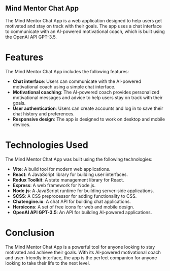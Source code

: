 ## Mind Mentor Chat App
The Mind Mentor Chat App is a web application designed to help users get motivated and stay on track with their goals. The app uses a chat interface to communicate with an AI-powered motivational coach, which is built using the OpenAI API GPT-3.5.

# Features
The Mind Mentor Chat App includes the following features:

- **Chat interface**: Users can communicate with the AI-powered motivational coach using a simple chat interface.
- **Motivational coaching**: The AI-powered coach provides personalized motivational messages and advice to help users stay on track with their goals.
- **User authentication**: Users can create accounts and log in to save their chat history and preferences.
- **Responsive design**: The app is designed to work on desktop and mobile devices.

# Technologies Used
The Mind Mentor Chat App was built using the following technologies:

- **Vite**: A build tool for modern web applications.
- **React**: A JavaScript library for building user interfaces.
- **Redux Toolkit**: A state management library for React.
- **Express**: A web framework for Node.js.
- **Node.js**: A JavaScript runtime for building server-side applications.
- **SCSS**: A CSS preprocessor for adding functionality to CSS.
- **Chatengine.io**: A chat API for building chat applications.
- **Heroicons**: A set of free icons for web and mobile design.
- **OpenAI API GPT-3.5**: An API for building AI-powered applications.

# Conclusion
The Mind Mentor Chat App is a powerful tool for anyone looking to stay motivated and achieve their goals. With its AI-powered motivational coach and user-friendly interface, the app is the perfect companion for anyone looking to take their life to the next level.